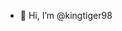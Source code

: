 - 👋 Hi, I’m @kingtiger98


<!---
kingtiger98/kingtiger98 is a ✨ special ✨ repository because its `README.md` (this file) appears on your GitHub profile.
You can click the Preview link to take a look at your changes.
--->
